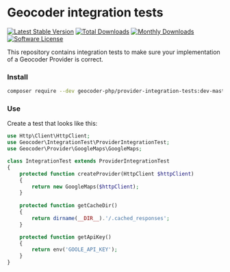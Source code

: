 # Geocoder integration tests

[![Latest Stable Version](https://poser.pugx.org/geocoder-php/provider-integration-tests/v/stable)](https://packagist.org/packages/geocoder-php/provider-integration-tests)
[![Total Downloads](https://poser.pugx.org/geocoder-php/provider-integration-tests/downloads)](https://packagist.org/packages/geocoder-php/provider-integration-tests)
[![Monthly Downloads](https://poser.pugx.org/geocoder-php/provider-integration-tests/d/monthly.png)](https://packagist.org/packages/geocoder-php/provider-integration-tests)
[![Software License](https://img.shields.io/badge/license-MIT-brightgreen.svg?style=flat-square)](LICENSE)

This repository contains integration tests to make sure your implementation of a Geocoder Provider is correct. 

### Install

```bash
composer require --dev geocoder-php/provider-integration-tests:dev-master
```

### Use

Create a test that looks like this: 

```php
use Http\Client\HttpClient;
use Geocoder\IntegrationTest\ProviderIntegrationTest;
use Geocoder\Provider\GoogleMaps\GoogleMaps;

class IntegrationTest extends ProviderIntegrationTest
{
    protected function createProvider(HttpClient $httpClient)
    {
        return new GoogleMaps($httpClient);
    }
    
    protected function getCacheDir()
    {
        return dirname(__DIR__).'/.cached_responses';
    }

    protected function getApiKey()
    {
        return env('GOOLE_API_KEY');
    }
}
```

